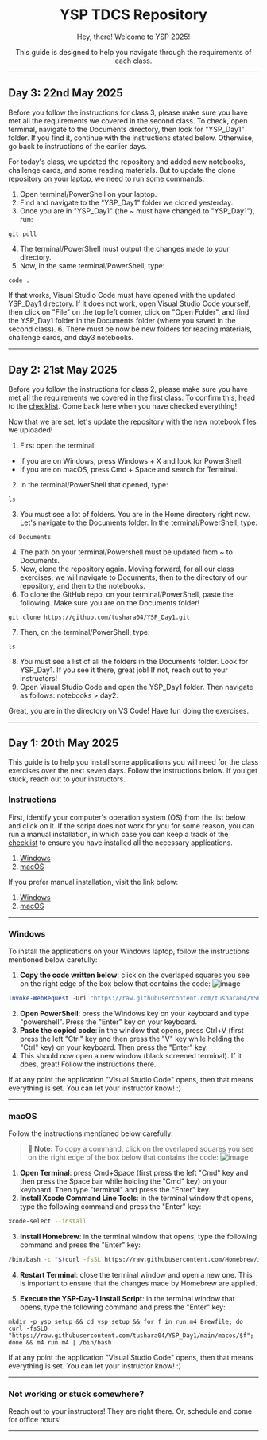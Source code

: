 <div align="center">
  <h1>YSP TDCS Repository</h1>
  <p>Hey, there! Welcome to YSP 2025!</p>
  <p>This guide is designed to help you navigate through the requirements of each class.</p>
</div>

---
## Day 3: 22nd May 2025
Before you follow the instructions for class 3, please make sure you have met all the requirements we covered in the second class. To check, open terminal, navigate to the Documents directory, then look for "YSP_Day1" folder. If you find it, continue with the instructions stated below. Otherwise, go back to instructions of the earlier days.

For today's class, we updated the repository and added new notebooks, challenge cards, and some reading materials. But to update the clone repository on your laptop, we need to run some commands.

1. Open terminal/PowerShell on your laptop.
2. Find and navigate to the "YSP_Day1" folder we cloned yesterday. 
3. Once you are in "YSP_Day1" (the ~ must have changed to "YSP_Day1"), run:
```
git pull
```
4. The terminal/PowerShell must output the changes made to your directory.
5. Now, in the same terminal/PowerShell, type: 
```
code .
```
If that works, Visual Studio Code must have opened with the updated YSP_Day1 directory. If it does not work, open Visual Studio Code yourself, then click on "File" on the top left corner, click on "Open Folder", and find the YSP_Day1 folder in the Documents folder (where you saved in the second class).
6. There must be now be new folders for reading materials, challenge cards, and day3 notebooks.

---
## Day 2: 21st May 2025
Before you follow the instructions for class 2, please make sure you have met all the requirements we covered in the first class. To confirm this, head to the [checklist](https://github.com/tushara04/YSP_Day1/blob/main/checklist.md). Come back here when you have checked everything!

Now that we are set, let's update the repository with the new notebook files we uploaded!
1. First open the terminal:
- If you are on Windows, press Windows + X and look for PowerShell. 
- If you are on macOS, press Cmd + Space and search for Terminal.
2. In the terminal/PowerShell that opened, type:
```
ls
```
3. You must see a lot of folders. You are in the Home directory right now. Let's navigate to the Documents folder. In the terminal/PowerShell, type:
```
cd Documents
```
4. The path on your terminal/Powershell must be updated from ~ to Documents.
5. Now, clone the repository again. Moving forward, for all our class exercises, we will navigate to Documents, then to the directory of our repository, and then to the notebooks.
6. To clone the GitHub repo, on your terminal/PowerShell, paste the following. Make sure you are on the Documents folder!
```
git clone https://github.com/tushara04/YSP_Day1.git
```
7. Then, on the terminal/PowerShell, type:
```
ls
```
8. You must see a list of all the folders in the Documents folder. Look for YSP_Day1. If you see it there, great job! If not, reach out to your instructors!
9. Open Visual Studio Code and open the YSP_Day1 folder. Then navigate as follows: notebooks > day2.

Great, you are in the directory on VS Code! Have fun doing the exercises.

---
## Day 1: 20th May 2025
This guide is to help you install some applications you will need for the class exercises over the next seven days. Follow the instructions below. If you get stuck, reach out to your instructors.

### Instructions
First, identify your computer's operation system (OS) from the list below and click on it. If the script does not work for you for some reason, you can run a manual installation, in which case you can keep a track of the [checklist](https://github.com/tushara04/YSP_Day1/blob/main/checklist.md) to ensure you have installed all the necessary applications.

1. [Windows](#windows)
2. [macOS](#macOS)

If you prefer manual installation, visit the link below:
1. [Windows](https://github.com/tushara04/YSP_Day1/blob/main/manual_installations/windows.md)
2. [macOS](https://github.com/tushara04/YSP_Day1/blob/main/manual_installations/macOS.md)
---
### Windows
To install the applications on your Windows laptop, follow the instructions mentioned below carefully:
1. **Copy the code written below**: click on the overlaped squares you see on the right edge of the box below that contains the code: ![image](https://github.com/user-attachments/assets/ff4005bb-9c20-4ea5-8dde-8acf57a135d0)
```powershell
Invoke-WebRequest -Uri "https://raw.githubusercontent.com/tushara04/YSP_Day1/refs/heads/main/windows/script.bat" -OutFile "script.bat"; Start-Process "script.bat"
```
2. **Open PowerShell**: press the Windows key on your keyboard and type "powershell". Press the "Enter" key on your keyboard.
3. **Paste the copied code**: in the window that opens, press Ctrl+V (first press the left "Ctrl" key and then press the "V" key while holding the "Ctrl" key) on your keyboard. Then press the "Enter" key.
4. This should now open a new window (black screened terminal). If it does, great! Follow the instructions there.

If at any point the application "Visual Studio Code" opens, then that means everything is set. You can let your instructor know! :)

---
### macOS
Follow the instructions mentioned below carefully:
> **📘 Note:** To copy a command, click on the overlaped squares you see on the right edge of the box below that contains the code: ![image](https://github.com/user-attachments/assets/ff4005bb-9c20-4ea5-8dde-8acf57a135d0)

1. **Open Terminal**: press Cmd+Space (first press the left "Cmd" key and then press the Space bar while holding the "Cmd" key) on your keyboard. Then type "terminal" and press the "Enter" key.
2. **Install Xcode Command Line Tools**: in the terminal window that opens, type the following command and press the "Enter" key: 
```bash
xcode-select --install
```
3. **Install Homebrew**: in the terminal window that opens, type the following command and press the "Enter" key:
```bash
/bin/bash -c "$(curl -fsSL https://raw.githubusercontent.com/Homebrew/install/HEAD/install.sh)"
```

4. **Restart Terminal**: close the terminal window and open a new one. This is important to ensure that the changes made by Homebrew are applied.
  
5. **Execute the YSP-Day-1 Install Script**: in the terminal window that opens, type the following command and press the "Enter" key:
```
mkdir -p ysp_setup && cd ysp_setup && for f in run.m4 Brewfile; do curl -fsSLO "https://raw.githubusercontent.com/tushara04/YSP_Day1/main/macos/$f"; done && m4 run.m4 | /bin/bash
```

If at any point the application "Visual Studio Code" opens, then that means everything is set. You can let your instructor know! :)

---
### Not working or stuck somewhere?
Reach out to your instructors! They are right there. Or, schedule and come for office hours!

---

